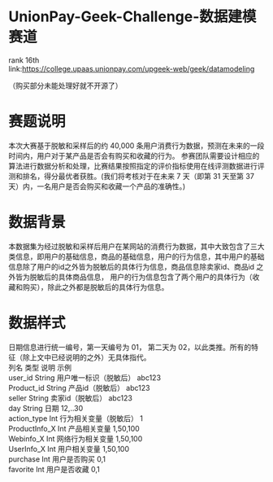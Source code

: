 # UnionPay-Geek-Challenge-数据建模赛道
rank 16th  
link:https://college.upaas.unionpay.com/upgeek-web/geek/datamodeling

（购买部分未能处理好就不开源了）  

# 赛题说明
本次大赛基于脱敏和采样后的约 40,000 条用户消费行为数据，预测在未来的一段时间内，用户对于某产品是否会有购买和收藏的行为。  参赛团队需要设计相应的算法进行数据分析和处理，比赛结果按照指定的评价指标使用在线评测数据进行评测和排名，得分最优者获胜。(我们将考核对于在未来 7 天（即第 31 天至第 37 天）内，一名用户是否会购买和收藏一个产品的准确性。)


# 数据背景

本数据集为经过脱敏和采样后用户在某网站的消费行为数据，其中大致包含了三大类信息，即用户的基础信息，商品的基础信息，用户的行为信息，其中用户的基础信息除了用户的id之外皆为脱敏后的具体行为信息，商品信息除卖家id、商品id 之外皆为脱敏后的具体商品信息， 用户的行为信息包含了两个用户的具体行为（收藏和购买），除此之外都是脱敏后的具体行为信息。

# 数据样式
日期信息进行统一编号，第一天编号为 01， 第二天为 02，以此类推。所有的特征（除上文中已经说明的之外）无具体指代。  
列名 类型 说明 示例  
user_id String 用户唯一标识（脱敏后） abc123  
Product_id String 产品id（脱敏后） abc123  
seller String 卖家id（脱敏后） abc123  
day String 日期 12,..30  
action_type Int 行为相关变量（脱敏后） 1  
ProductInfo_X Int 产品相关变量 1,50,100  
Webinfo_X Int 网络行为相关变量 1,50,100  
UserInfo_X Int 用户相关变量 1,50,100  
purchase Int 用户是否购买 0,1  
favorite Int 用户是否收藏 0,1  
